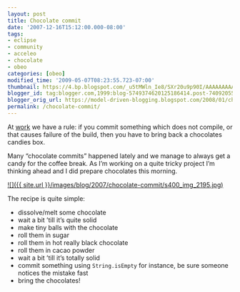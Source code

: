 ```yaml
---
layout: post
title: Chocolate commit
date: '2007-12-16T15:12:00.000-08:00'
tags:
- eclipse
- community
- acceleo
- chocolate
- obeo
categories: [obeo]
modified_time: '2009-05-07T08:23:55.723-07:00'
thumbnail: https://4.bp.blogspot.com/_u5tMWln_Ie8/SXr20u9p90I/AAAAAAAAAD4/CbjZO2yJfPU/s72-c/img_2195.jpg
blogger_id: tag:blogger.com,1999:blog-5749374620125186414.post-7409205535843746444
blogger_orig_url: https://model-driven-blogging.blogspot.com/2008/01/chocolate-commit.html
permalink: /chocolate-commit/
---
```


At [work](https://www.obeosoft.com/fr/) we have a rule: if you commit something which does not compile, or that causes failure of the build, then you have to bring back a chocolates candies box.

Many “chocolate commits” happened lately and we manage to always get a candy for the coffee break. As I’m working on a quite tricky project I’m thinking ahead and I did prepare chocolates this morning.

[![]({{ site.url }}/images/blog/2007/chocolate-commit/s400_img_2195.jpg)](https://4.bp.blogspot.com/_u5tMWln_Ie8/SXr20u9p90I/AAAAAAAAAD4/CbjZO2yJfPU/s1600-h/img_2195.jpg)

The recipe is quite simple:

- dissolve/melt some chocolate
- wait a bit ’till it’s quite solid
- make tiny balls with the chocolate
- roll them in sugar
- roll them in hot really black chocolate
- roll them in cacao powder
- wait a bit ’till it’s totally solid
- commit something using `String.isEmpty` for instance, be sure someone notices the mistake fast
- bring the chocolates!


